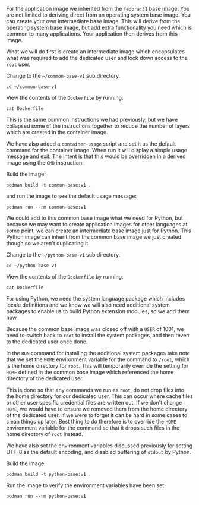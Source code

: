 For the application image we inherited from the `fedora:31` base image. You are not limited to deriving direct from an operating system base image. You can create your own intermediate base image. This will derive from the operating system base image, but add extra functionality you need which is common to many applications. Your application then derives from this image.

What we will do first is create an intermediate image which encapsulates what was required to add the dedicated user and lock down access to the `root` user.

Change to the `~/common-base-v1` sub directory.

```execute
cd ~/common-base-v1
```

View the contents of the `Dockerfile` by running:

```execute
cat Dockerfile
```

This is the same common instructions we had previously, but we have collapsed some of the instructions together to reduce the number of layers which are created in the container image.

We have also added a `container-usage` script and set it as the default command for the container image. When run it will display a simple usage message and exit. The intent is that this would be overridden in a derived image using the `CMD` instruction.

Build the image:

```execute
podman build -t common-base:v1 .
```

and run the image to see the default usage message:

```execute
podman run --rm common-base:v1
```

We could add to this common base image what we need for Python, but because we may want to create application images for other languages at some point, we can create an intermediate base image just for Python. This Python image can inherit from the common base image we just created though so we aren't duplicating it.

Change to the `~/python-base-v1` sub directory.

```execute
cd ~/python-base-v1
```
View the contents of the `Dockerfile` by running:

```execute
cat Dockerfile
```

For using Python, we need the system language package which includes locale definitions and we know we will also need additional system packages to enable us to build Python extension modules, so we add them now.

Because the common base image was closed off with a `USER` of 1001, we need to switch back to `root` to install the system packages, and then revert to the dedicated user once done.

In the `RUN` command for installing the additional system packages take note that we set the `HOME` environment variable for the command to `/root`, which is the home directory for `root`. This will temporarily override the setting for `HOME` defined in the common base image which referenced the home directory of the dedicated user.

This is done so that any commands we run as `root`, do not drop files into the home directory for our dedicated user. This can occur where cache files or other user specific credential files are written out. If we don't change `HOME`, we would have to ensure we removed them from the home directory of the dedicated user. If we were to forget it can be hard in some cases to clean things up later. Best thing to do therefore is to override the `HOME` environment variable for the command so that it drops such files in the home directory of `root` instead.

We have also set the environment variables discussed previously for setting UTF-8 as the default encoding, and disabled buffering of `stdout` by Python.

Build the image:

```execute
podman build -t python-base:v1 .
```

Run the image to verify the environment variables have been set:

```execute
podman run --rm python-base:v1
```
